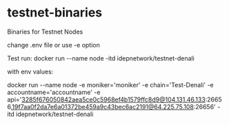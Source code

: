 # testnet-binaries
Binaries for Testnet Nodes

change .env file or use -e option

Test run:
docker run --name node -itd idepnetwork/testnet-denali


with env values:


docker run --name node -e moniker='moniker' -e chain='Test-Denali' -e accountname='accountname' -e api='3285f676050842aea5ce0c5968ef4b1579ffc8d9@104.131.46.133:26656,19f7aa0f2da7e6a01372be459a9c43bec6ac2191@64.225.75.108:26656' -itd idepnetwork/testnet-denali

